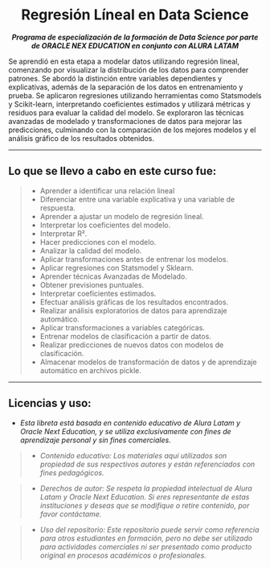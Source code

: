 <h1 align="center">Regresión Líneal en Data Science</h1>

<p align="center"><strong><em>Programa de especialización de la formación de Data Science por parte de ORACLE NEX EDUCATION en conjunto con ALURA LATAM</em></strong></p>

Se aprendió en esta etapa a modelar datos utilizando regresión lineal, comenzando por visualizar la distribución de los datos para comprender patrones. 
Se abordó la distinción entre variables dependientes y explicativas, además de la separación de los datos en entrenamiento y prueba. 
Se aplicaron regresiones utilizando herramientas como Statsmodels y Scikit-learn, interpretando coeficientes estimados y utilizará métricas y residuos para evaluar la calidad del modelo. 
Se exploraron las técnicas avanzadas de modelado y transformaciones de datos para mejorar las predicciones, culminando con la comparación de los mejores modelos y el análisis gráfico de los resultados obtenidos.

---

## Lo que se llevo a cabo en este curso fue:

> * Aprender a identificar una relación lineal
> * Diferenciar entre una variable explicativa y una variable de respuesta.
> * Aprender a ajustar un modelo de regresión lineal.
> * Interpretar los coeficientes del modelo.
> * Interpretar R².
> * Hacer predicciones con el modelo.
> * Analizar la calidad del modelo.
> * Aplicar transformaciones antes de entrenar los modelos.
> * Aplicar regresiones con Statsmodel y Sklearn.
> * Aprender técnicas Avanzadas de Modelado.
> * Obtener previsiones puntuales.
> * Interpretar coeficientes estimados.
> * Efectuar análisis gráficas de los resultados encontrados.
> * Realizar análisis exploratorios de datos para aprendizaje automático.
> * Aplicar transformaciones a variables categóricas.
> * Entrenar modelos de clasificación a partir de datos.
> * Realizar predicciones de nuevos datos con modelos de clasificación.
> * Almacenar modelos de transformación de datos y de aprendizaje automático en archivos pickle.


---

## Licencias y uso:

- _Esta libreta está basada en contenido educativo de Alura Latam y Oracle Next Education, y se utiliza exclusivamente con fines de aprendizaje personal y sin fines comerciales._
> * _Contenido educativo: Los materiales aquí utilizados son propiedad de sus respectivos autores y están referenciados con fines pedagógicos._

> * _Derechos de autor: Se respeta la propiedad intelectual de Alura Latam y Oracle Next Education. Si eres representante de estas instituciones y deseas que se modifique o retire contenido, por favor contáctame._

> * _Uso del repositorio: Este repositorio puede servir como referencia para otros estudiantes en formación, pero no debe ser utilizado para actividades comerciales ni ser presentado como producto original en procesos académicos o profesionales._
